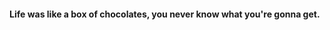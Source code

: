 #### Life was like a box of chocolates, you never know what you're gonna get.

<script>
  setTimeout('window.location.href="http://yunchow.com"', 3000);
</script>
